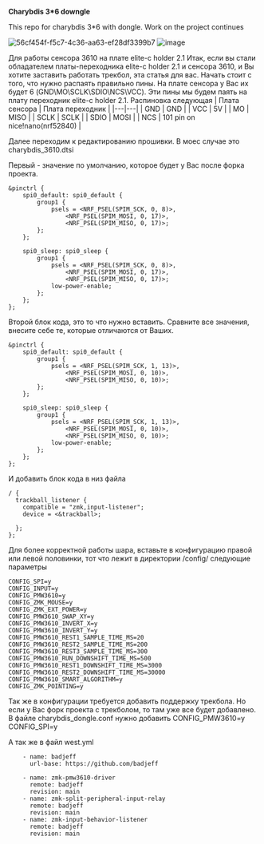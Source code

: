 **Charybdis 3*6 downgle**

This repo for charybdis 3*6 with dongle.
Work on the project continues

![56cf454f-f5c7-4c36-aa63-ef28df3399b7](https://github.com/user-attachments/assets/c49da18a-4c8f-4ecf-998b-0d296778741f)
![image](https://github.com/user-attachments/assets/e031d0af-3228-49c2-ba74-56f261c80ddb)


Для работы сенсора 3610 на плате elite-c holder 2.1
Итак, если вы стали обладателем платы-переходника elite-c holder 2.1 и сенсора 3610, и Вы хотите заставить работать трекбол, эта статья для вас.
Начать стоит с того, что нужно распаять правильно пины.
На плате сенсора у Вас их будет 6 (GND\MO\SCLK\SDIO\NCS\VCC). Эти пины мы будем паять на плату переходник elite-c holder 2.1.
Распиновка следующая
| Плата сенсора | Плата переходник |
|---|---|
| GND | GND |
| VCC | 5V |
| MO | MISO |
| SCLK | SCLK |
| SDIO | MOSI |
| NCS | 101 pin on nice!nano(nrf52840) |

Далее переходим к редактированию прошивки. В моес случае это charybdis_3610.dtsi

Первый - значение по умолчанию, которое будет у Вас после форка проекта.
```
&pinctrl {
    spi0_default: spi0_default {
        group1 {
            psels = <NRF_PSEL(SPIM_SCK, 0, 8)>,
                <NRF_PSEL(SPIM_MOSI, 0, 17)>,
                <NRF_PSEL(SPIM_MISO, 0, 17)>;
        };
    };

    spi0_sleep: spi0_sleep {
        group1 {
            psels = <NRF_PSEL(SPIM_SCK, 0, 8)>,
                <NRF_PSEL(SPIM_MOSI, 0, 17)>,
                <NRF_PSEL(SPIM_MISO, 0, 17)>;
            low-power-enable;
        };
    };
};
```
Второй блок кода, это то что нужно вставить. Сравните все значения, внесите себе те, которые отличаются от Ваших.
```
&pinctrl {
    spi0_default: spi0_default {
        group1 {
            psels = <NRF_PSEL(SPIM_SCK, 1, 13)>,
                <NRF_PSEL(SPIM_MOSI, 0, 10)>,
                <NRF_PSEL(SPIM_MISO, 0, 10)>;
        };
    };

    spi0_sleep: spi0_sleep {
        group1 {
            psels = <NRF_PSEL(SPIM_SCK, 1, 13)>,
                <NRF_PSEL(SPIM_MOSI, 0, 10)>,
                <NRF_PSEL(SPIM_MISO, 0, 10)>;
            low-power-enable;
        };
    };
};
```
И добавить блок кода в низ файла
```
/ {
  trackball_listener {
    compatible = "zmk,input-listener";
    device = <&trackball>;

  };
};
```

Для более корректной работы шара, вставьте в конфигурацию правой или левой половинки, тот что лежит в директории /config/ следующие параметры 

```
CONFIG_SPI=y
CONFIG_INPUT=y
CONFIG_PMW3610=y
CONFIG_ZMK_MOUSE=y
CONFIG_ZMK_EXT_POWER=y
CONFIG_PMW3610_SWAP_XY=y
CONFIG_PMW3610_INVERT_X=y
CONFIG_PMW3610_INVERT_Y=y
CONFIG_PMW3610_REST1_SAMPLE_TIME_MS=20
CONFIG_PMW3610_REST2_SAMPLE_TIME_MS=200
CONFIG_PMW3610_REST3_SAMPLE_TIME_MS=300
CONFIG_PMW3610_RUN_DOWNSHIFT_TIME_MS=500
CONFIG_PMW3610_REST1_DOWNSHIFT_TIME_MS=3000
CONFIG_PMW3610_REST2_DOWNSHIFT_TIME_MS=30000
CONFIG_PMW3610_SMART_ALGORITHM=y
CONFIG_ZMK_POINTING=y
```

Так же в конфигурации требуется добавить поддержку трекбола. Но если у Вас форк проекта с трекболом, то там уже все будет добавлено.
В файле charybdis_dongle.conf нужно добавить 
CONFIG_PMW3610=y
CONFIG_SPI=y

А так же в файл west.yml
```
    - name: badjeff
      url-base: https://github.com/badjeff

    - name: zmk-pmw3610-driver
      remote: badjeff
      revision: main
    - name: zmk-split-peripheral-input-relay
      remote: badjeff
      revision: main
    - name: zmk-input-behavior-listener
      remote: badjeff
      revision: main
```
      
